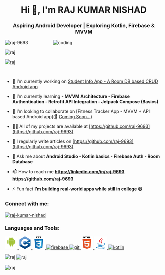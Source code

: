


<h1 align="center">Hi 👋, I'm RAJ KUMAR NISHAD</h1>
<h3 align="center">Aspiring Android Developer | Exploring Kotlin, Firebase & MVVM</h3>

<img align="right" alt="coding" width="350" src="https://user-images.githubusercontent.com/55389276/140866485-8fb1c876-9a8f-4d6a-98dc-08c4981eaf70.gif">


<p align="left"> <img src="https://komarev.com/ghpvc/?username=raj-9693&label=Profile%20views&color=0e75b6&style=flat" alt="raj-9693" /> </p>
<p align="left"> <img src="https://komarev.com/ghpvc/?username=raj&label=Profile%20views&color=0e75b6&style=flat" alt="raj" /> </p>

<p align="left"> <a href="https://github.com/ryo-ma/github-profile-trophy"><img src="https://github-profile-trophy.vercel.app/?username=raj" alt="raj" /></a> </p>

<p align="left"> <a href="https://twitter.com/" target="blank"><img src="https://img.shields.io/twitter/follow/?logo=twitter&style=for-the-badge" alt="" /></a> </p>

- 🔭 I’m currently working on [Student Info App - A Room DB based CRUD Android app](https://github.com/raj-9693/Student_info)

- 🌱 I’m currently learning **- MVVM Architecture - Firebase Authentication - Retrofit API Integration - Jetpack Compose (Basics)**

- 👯 I’m looking to collaborate on [Fitness Tracker App - MVVM + API based Android app](🔗 [Coming Soon...](#))

- 👨‍💻 All of my projects are available at [https://github.com/raj-9693](https://github.com/raj-9693)

- 📝 I regularly write articles on [https://github.com/raj-9693](https://github.com/raj-9693)

- 💬 Ask me about **Android Studio - Kotlin basics - Firebase Auth - Room Database**

- 📫 How to reach me **https://linkedin.com/in/raj-9693 https://github.com/raj-9693**

- ⚡ Fun fact **I’m building real-world apps while still in college 😄**

<h3 align="left">Connect with me:</h3>
<p align="left">
<a href="https://linkedin.com/in/raj-kumar-nishad" target="blank"><img align="center" src="https://raw.githubusercontent.com/rahuldkjain/github-profile-readme-generator/master/src/images/icons/Social/linked-in-alt.svg" alt="raj-kumar-nishad" height="30" width="40" /></a>
</p>

<h3 align="left">Languages and Tools:</h3>
<p align="left"> <a href="https://developer.android.com" target="_blank" rel="noreferrer"> <img src="https://raw.githubusercontent.com/devicons/devicon/master/icons/android/android-original-wordmark.svg" alt="android" width="40" height="40"/> </a> <a href="https://www.w3schools.com/cpp/" target="_blank" rel="noreferrer"> <img src="https://raw.githubusercontent.com/devicons/devicon/master/icons/cplusplus/cplusplus-original.svg" alt="cplusplus" width="40" height="40"/> </a> <a href="https://www.w3schools.com/css/" target="_blank" rel="noreferrer"> <img src="https://raw.githubusercontent.com/devicons/devicon/master/icons/css3/css3-original-wordmark.svg" alt="css3" width="40" height="40"/> </a> <a href="https://firebase.google.com/" target="_blank" rel="noreferrer"> <img src="https://www.vectorlogo.zone/logos/firebase/firebase-icon.svg" alt="firebase" width="40" height="40"/> </a> <a href="https://git-scm.com/" target="_blank" rel="noreferrer"> <img src="https://www.vectorlogo.zone/logos/git-scm/git-scm-icon.svg" alt="git" width="40" height="40"/> </a> <a href="https://www.w3.org/html/" target="_blank" rel="noreferrer"> <img src="https://raw.githubusercontent.com/devicons/devicon/master/icons/html5/html5-original-wordmark.svg" alt="html5" width="40" height="40"/> </a> <a href="https://www.java.com" target="_blank" rel="noreferrer"> <img src="https://raw.githubusercontent.com/devicons/devicon/master/icons/java/java-original.svg" alt="java" width="40" height="40"/> </a> <a href="https://kotlinlang.org" target="_blank" rel="noreferrer"> <img src="https://www.vectorlogo.zone/logos/kotlinlang/kotlinlang-icon.svg" alt="kotlin" width="40" height="40"/> </a> </p>

<p><img align="left" src="https://github-readme-stats.vercel.app/api/top-langs?username=raj&show_icons=true&locale=en&layout=compact" alt="raj" /></p>

<p>&nbsp;<img align="center" src="https://github-readme-stats.vercel.app/api?username=raj&show_icons=true&locale=en" alt="raj" /></p>

<p><img align="center" src="https://github-readme-streak-stats.herokuapp.com/?user=raj&" alt="raj" /></p>

